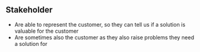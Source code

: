 ## Stakeholder

- Are able to represent the customer, so they can tell us if a solution is valuable for the customer
- Are sometimes also the customer as they also raise problems they need a solution for

